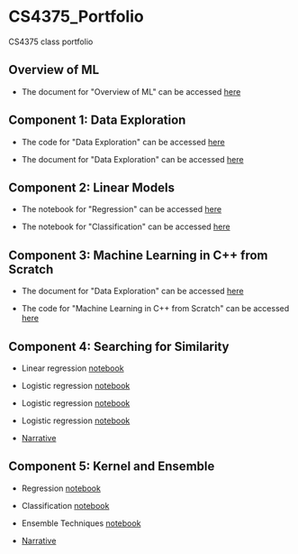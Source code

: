 # CS4375_Portfolio
CS4375 class portfolio

## Overview of ML

- The document for "Overview of ML" can be accessed [here](https://github.com/DavidFavela/CS4375_Portfolio/blob/main/Overview%20of%20ML.pdf)

## Component 1: Data Exploration

- The code for "Data Exploration" can be accessed [here](https://github.com/DavidFavela/CS4375_Portfolio/blob/main/Component-1/dataexploration.cpp)

- The document for "Data Exploration" can be accessed [here](https://github.com/DavidFavela/CS4375_Portfolio/blob/main/Component-1/Data%20Exploration.docx)

## Component 2: Linear Models

- The notebook for "Regression" can be accessed [here](https://github.com/DavidFavela/CS4375_Portfolio/blob/main/Linear%20Models/Classification.pdf)

- The notebook for "Classification" can be accessed [here](https://github.com/DavidFavela/CS4375_Portfolio/blob/main/Linear%20Models/Regression.pdf)

## Component 3: Machine Learning in C++ from Scratch

- The document for "Data Exploration" can be accessed [here](https://github.com/DavidFavela/CS4375_Portfolio/blob/main/Component-3/ML%20from%20Scratch.pdf)

- The code for "Machine Learning in C++ from Scratch" can be accessed [here](https://github.com/DavidFavela/CS4375_Portfolio/blob/main/Component-3/MachineLearning-Scratch.cpp)

## Component 4: Searching for Similarity

- Linear regression [notebook](https://github.com/DavidFavela/CS4375_Portfolio/blob/main/Component-4/Linear_Regression.pdf)

- Logistic regression [notebook](https://github.com/DavidFavela/CS4375_Portfolio/blob/main/Component-4/Logistic_Regression.pdf)

- Logistic regression [notebook](https://github.com/DavidFavela/CS4375_Portfolio/blob/main/Component-4/Clustering.pdf)

- Logistic regression [notebook](https://github.com/DavidFavela/CS4375_Portfolio/blob/main/Component-4/Dimensionality_Reduction.pdf)

- [Narrative](https://github.com/DavidFavela/CS4375_Portfolio/blob/main/Component-4/Narrative.pdf)

## Component 5: Kernel and Ensemble

- Regression [notebook](https://davidfavela.github.io/CS4375_Portfolio/blob/main/Component-5/Regression.nb.html)

- Classification [notebook](https://github.com/DavidFavela/CS4375_Portfolio/blob/main/Component-5/Classification.nb.html)

- Ensemble Techniques [notebook](https://github.com/DavidFavela/CS4375_Portfolio/blob/main/Component-5/Ensemble%20Techniques.nb.html)

- [Narrative](https://github.com/DavidFavela/CS4375_Portfolio/blob/main/Component-5/Kernel%20and%20Ensemble%20Methods.docx)

